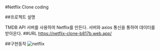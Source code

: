 #Netflix Clone coding

##프로젝트 설명

TMDB API 서버를 사용하여 Netflix를 만든다.
서버와 axios 통신을 통하여 데이터를 받아온다.
##URL
https://netflix-clone-b817b.web.app/

##구현동작
![netflix](https://user-images.githubusercontent.com/62605981/120474817-9d5c5a80-c3e3-11eb-9f87-5b5e0113854b.png)


